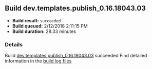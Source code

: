 ## Build dev.templates.publish_0.16.18043.03
- **Build result:** `succeeded`
- **Build queued:** 2/12/2018 2:11:15 PM
- **Build duration:** 28.33 minutes
### Details
Build [dev.templates.publish_0.16.18043.03](https://winappstudio.visualstudio.com/web/build.aspx?pcguid=a4ef43be-68ce-4195-a619-079b4d9834c2&builduri=vstfs%3a%2f%2f%2fBuild%2fBuild%2f24956) succeeded
Find detailed information in the [build log files](https://uwpctdiags.blob.core.windows.net/buildlogs/dev.templates.publish_0.16.18043.03_logs.zip)
